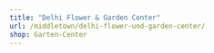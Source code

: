 ```yaml
---
title: "Delhi Flower & Garden Center"
url: /middletown/delhi-flower-und-garden-center/
shop: Garten-Center
---
```

